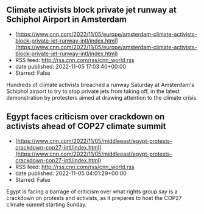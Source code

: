 ## Climate activists block private jet runway at Schiphol Airport in Amsterdam
 - [https://www.cnn.com/2022/11/05/europe/amsterdam-climate-activists-block-private-jet-runway-intl/index.html](https://www.cnn.com/2022/11/05/europe/amsterdam-climate-activists-block-private-jet-runway-intl/index.html)
 - RSS feed: http://rss.cnn.com/rss/cnn_world.rss
 - date published: 2022-11-05 17:03:40+00:00
 - Starred: False

Hundreds of climate activists breached a runway Saturday at Amsterdam's Schiphol airport to try to stop private jets from taking off, in the latest demonstration by protesters aimed at drawing attention to the climate crisis.

## Egypt faces criticism over crackdown on activists ahead of COP27 climate summit
 - [https://www.cnn.com/2022/11/05/middleeast/egypt-protests-crackdown-cop27-intl/index.html](https://www.cnn.com/2022/11/05/middleeast/egypt-protests-crackdown-cop27-intl/index.html)
 - RSS feed: http://rss.cnn.com/rss/cnn_world.rss
 - date published: 2022-11-05 04:01:29+00:00
 - Starred: False

Egypt is facing a barrage of criticism over what rights group say is a crackdown on protests and activists, as it prepares to host the COP27 climate summit starting Sunday.
